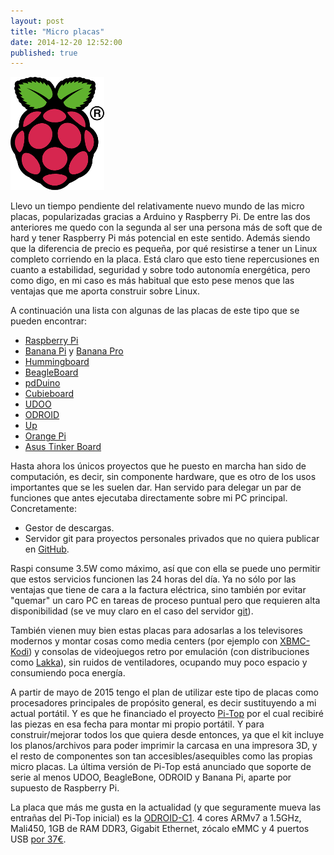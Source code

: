 ```yaml
---
layout: post
title: "Micro placas"
date: 2014-12-20 12:52:00
published: true
---
```


![Raspberry Pi Logo](/images/posts/Raspi_Colour_R.png)

Llevo un tiempo pendiente del relativamente nuevo mundo de las micro placas, popularizadas gracias a Arduino y Raspberry Pi. De entre las dos anteriores me quedo con la segunda al ser una persona más de soft que de hard y tener Raspberry Pi más potencial en este sentido. Además siendo que la diferencia de precio es pequeña, por qué resistirse a tener un Linux completo corriendo en la placa. Está claro que esto tiene repercusiones en cuanto a estabilidad, seguridad y sobre todo autonomía energética, pero como digo, en mi caso es más habitual que esto pese menos que las ventajas que me aporta construir sobre Linux.

A continuación una lista con algunas de las placas de este tipo que se pueden encontrar:

* [Raspberry Pi](http://www.raspberrypi.org/)
* [Banana Pi](http://www.bananapi.org/p/product.html) y [Banana Pro](http://www.lemaker.org/)
* [Hummingboard](http://www.solid-run.com/products/hummingboard/)
* [BeagleBoard](http://beagleboard.org/)
* [pdDuino](http://www.pcduino.com/)
* [Cubieboard](http://cubieboard.org/)
* [UDOO](http://www.udoo.org/)
* [ODROID](http://www.hardkernel.com/main/main.php)
* [Up](http://up-shop.org/)
* [Orange Pi](http://www.orangepi.org/orangepipc/)
* [Asus Tinker Board](http://cpc.farnell.com/asus/90mb0qy1-m0eay0/tinker-board-2gb-1-8ghz-4k-gb/dp/SC14363)

Hasta ahora los únicos proyectos que he puesto en marcha han sido de computación, es decir, sin componente hardware, que es otro de los usos importantes que se les suelen dar. Han servido para delegar un par de funciones que antes ejecutaba directamente sobre mi PC principal. Concretamente:

* Gestor de descargas.
* Servidor git para proyectos personales privados que no quiera publicar en [GitHub](https://github.com/eduardofilo).

Raspi consume 3.5W como máximo, así que con ella se puede uno permitir que estos servicios funcionen las 24 horas del día. Ya no sólo por las ventajas que tiene de cara a la factura eléctrica, sino también por evitar "quemar" un caro PC en tareas de proceso puntual pero que requieren alta disponibilidad (se ve muy claro en el caso del servidor [git](http://git-scm.com/)).

También vienen muy bien estas placas para adosarlas a los televisores modernos y montar cosas como media centers (por ejemplo con [XBMC-Kodi](http://kodi.tv/)) y consolas de videojuegos retro por emulación (con distribuciones como [Lakka](http://www.lakka.tv/)), sin ruidos de ventiladores, ocupando muy poco espacio y consumiendo poca energía.

A partir de mayo de 2015 tengo el plan de utilizar este tipo de placas como procesadores principales de propósito general, es decir sustituyendo a mi actual portátil. Y es que he financiado el proyecto [Pi-Top](http://pi-top.com/) por el cual recibiré las piezas en esa fecha para montar mi propio portátil. Y para construir/mejorar todos los que quiera desde entonces, ya que el kit incluye los planos/archivos para poder imprimir la carcasa en una impresora 3D, y el resto de componentes son tan accesibles/asequibles como las propias micro placas. La última versión de Pi-Top está anunciado que soporte de serie al menos UDOO, BeagleBone, ODROID y Banana Pi, aparte por supuesto de Raspberry Pi.

La placa que más me gusta en la actualidad (y que seguramente mueva las entrañas del Pi-Top inicial) es la [ODROID-C1](http://www.hardkernel.com/main/products/prdt_info.php?g_code=G141578608433). 4 cores ARMv7 a 1.5GHz, Mali450, 1GB de RAM DDR3, Gigabit Ethernet, zócalo eMMC y 4 puertos USB [por 37€](http://www.raspipc.es/public/home/index.php?ver=tienda&accion=verArticulo&idProducto=1187).
